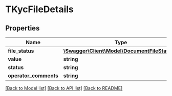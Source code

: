 # TKycFileDetails

## Properties
Name | Type | Description | Notes
------------ | ------------- | ------------- | -------------
**file_status** | [**\Swagger\Client\Model\DocumentFileStatus[]**](DocumentFileStatus.md) |  | [optional] 
**value** | **string** |  | [optional] 
**status** | **string** |  | [optional] 
**operator_comments** | **string** |  | [optional] 

[[Back to Model list]](../README.md#documentation-for-models) [[Back to API list]](../README.md#documentation-for-api-endpoints) [[Back to README]](../README.md)


